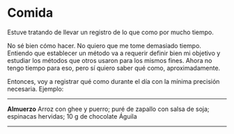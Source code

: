 # Comida
Estuve tratando de llevar un registro de lo que como por mucho tiempo.

No sé bien cómo hacer. No quiero que me tome demasiado tiempo. Entiendo que establecer un método va a requerir definir bien mi objetivo y estudiar los métodos que otros usaron para los mismos fines. Ahora no tengo tiempo para eso, pero sí quiero saber qué como, aproximadamente.

Entonces, voy a registrar qué como durante el día con la mínima precisión necesaria. Ejemplo:

---
**Almuerzo** Arroz con ghee y puerro; puré de zapallo con salsa de soja; espinacas hervidas; 10 g de chocolate Águila

---
